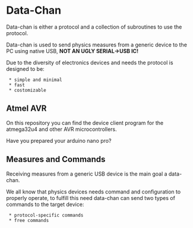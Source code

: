 # Data-Chan

Data-chan is either a protocol and a collection of subroutines to use the protocol.

Data-chan is used to send physics measures from a generic device
to the PC using native USB, __NOT AN UGLY SERIAL->USB IC!__

Due to the diversity of electronics devices and needs the protocol is designed to be:

     * simple and minimal
	 * fast
     * costomizable
	 
## Atmel AVR

On this repository you can find the device client program for the atmega32u4 and other AVR microcontrollers.

Have you prepared your arduino nano pro?


## Measures and Commands

Receiving measures from a generic USB device is the main goal a data-chan.

We all know that physics devices needs command and configuration to properly operate,
to fulfill this need data-chan can send two types of commands to the target device:

     * protocol-specific commands
	 * free commands